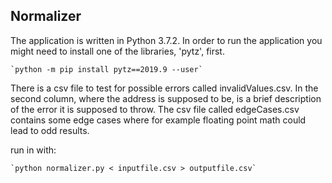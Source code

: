 ## Normalizer

The application is written in Python 3.7.2. In order to run the application you might need to install one of the libraries, 'pytz', first.

    `python -m pip install pytz==2019.9 --user`

There is a csv file to test for possible errors called invalidValues.csv. In the second column, where the address is supposed to be, is a brief description of the error it is supposed to throw.
The csv file called edgeCases.csv contains some edge cases where for example floating point math could lead to odd results.

run in with: 
    
	`python normalizer.py < inputfile.csv > outputfile.csv`
